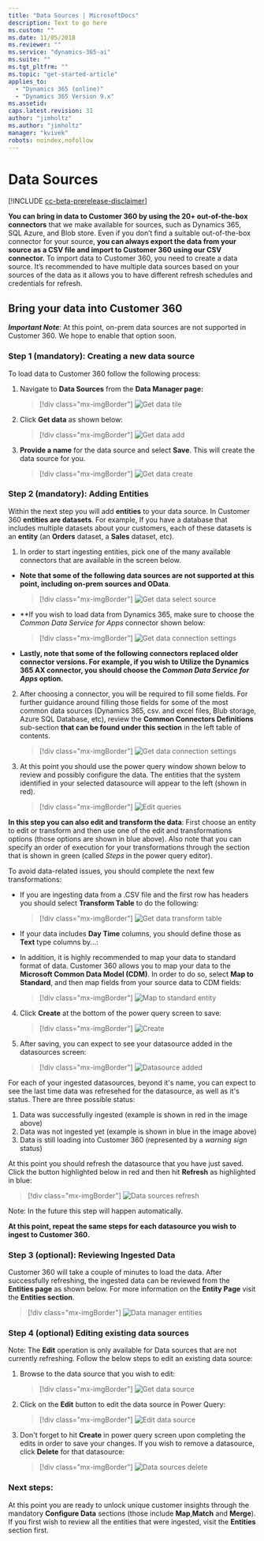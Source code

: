 ```yaml
---
title: "Data Sources | MicrosoftDocs"
description: Text to go here
ms.custom: ""
ms.date: 11/05/2018
ms.reviewer: ""
ms.service: "dynamics-365-ai"
ms.suite: ""
ms.tgt_pltfrm: ""
ms.topic: "get-started-article"
applies_to: 
  - "Dynamics 365 (online)"
  - "Dynamics 365 Version 9.x"
ms.assetid: 
caps.latest.revision: 31
author: "jimholtz"
ms.author: "jimholtz"
manager: "kvivek"
robots: noindex,nofollow
---
```

# Data Sources

[!INCLUDE [cc-beta-prerelease-disclaimer](../includes/cc-beta-prerelease-disclaimer.md)]

**You can bring in data to Customer 360 by using the 20+ out-of-the-box connectors** that we make available for sources, such as Dynamics 365, SQL Azure, and Blob store. Even if you don’t find a suitable out-of-the-box connector for your source, **you can always export the data from your source as a CSV file and import to Customer 360 using our CSV connector.** To import data to Customer 360, you need to create a data source. It’s recommended to have multiple data sources based on your sources of the data as it allows you to have different refresh schedules and credentials for refresh.

## Bring your data into Customer 360 

***Important Note***: At this point, on-prem data sources are not supported in Customer 360. 
We hope to enable that option soon.

### Step 1 (mandatory): Creating a new data source
To load data to Customer 360 follow the following process:

1. Navigate to **Data Sources** from the **Data Manager page:**

   > [!div class="mx-imgBorder"] 
   > ![](media/data-manager-get-data-tile.png "Get data tile")

2. Click **Get data** as shown below:

   > [!div class="mx-imgBorder"] 
   > ![](media/data-manager-get-data-add.png "Get data add")

3. **Provide a name** for the data source and select **Save**. This will create the data source for you. 

   > [!div class="mx-imgBorder"] 
   > ![](media/data-manager-get-data-create.png "Get data create")

### Step 2 (mandatory): Adding Entities
Within the next step you will add **entities** to your data source. In Customer 360 **entities are datasets**. For example, If you have a database that includes multiple datasets about your customers, each of these datasets is an **entity** (an **Orders** dataset, a **Sales** dataset, etc). 

1. In order to start ingesting entities, pick one of the many available connectors that are available in the screen below.
- **Note that some of the following data sources are not supported at this point, including on-prem sources and OData**. 

  > [!div class="mx-imgBorder"] 
  > ![](media/data-manager-get-select-source.png "Get data select source")

- **If you wish to load data from Dynamics 365, make sure to choose the  *Common Data Service for Apps* connector shown below:

   > [!div class="mx-imgBorder"] 
   > ![](media/data-manager-get-data-connection-settings.png "Get data connection settings")
   
- **Lastly, note that some of the following connectors replaced older connector versions. For example, if you wish to Utilize the Dynamics 365 AX connector, you should choose the *Common Data Service for Apps* option.**

2. After choosing a connector, you will be required to fill some fields. For further guidance around filling those fields for some of the most common data sources (Dynamics 365, csv. and excel files, Blub storage, Azure SQL Database, etc), review the **Common Connectors Definitions** sub-section **that can be found under this section** in the left table of contents.  

   > [!div class="mx-imgBorder"] 
   > ![](media/data-manager-get-data-connection-settings.png "Get data connection settings")

3. At this point you should use the power query window shown below to review and possibly configure the data. The entities that the system identified in your selected datasource will appear to the left (shown in red).

   > [!div class="mx-imgBorder"] 
   > ![](media/data-manager-configure-edit-queries.png "Edit queries")

**In this step you can also edit and transform the data**: First choose an entity to edit or transform and then use one of the edit and transformations options (those options are shown in blue above). Also note that you can specify an order of execution for your transformations through the section that is shown in green (called *Steps* in the power query editor).

To avoid data-related issues, you should complete the next few transformations:

- If you are ingesting data from a .CSV file and the first row has headers you should select **Transform Table** to do the following:

   > [!div class="mx-imgBorder"] 
   > ![](media/data-manager-get-data-transform-table.png "Get data transform table")

- If your data includes **Day Time** columns, you should define those as **Text** type columns by...:

- In addition, it is highly recommended to map your data to standard format of data. Customer 360 allows you to map your data to the **Microsoft Common Data Model (CDM)**. In order to do so, select **Map to Standard**, and then map fields from your source data to CDM fields:

  > [!div class="mx-imgBorder"] 
  > ![](media/data-manager-get-data-map-entity.png "Map to standard entity")

4. Click **Create** at the bottom of the power query screen to save:

   > [!div class="mx-imgBorder"] 
   > ![](media/configure-data-edit-queries-create.png "Create")

5. After saving, you can expect to see your datasource added in the datasources screen:

   > [!div class="mx-imgBorder"] 
   > ![](media/configure-data-datasource-added.png "Datasource added")

For each of your ingested datasources, beyond it's name, you can expect to see the last time data was refresehed for the datasource, as well as it's status. There are three possible status: 
1. Data was successfully ingested (example is shown in red in the image above)
2. Data was not ingested yet (example is shown in blue in the image above)
3. Data is still loading into Customer 360 (represented by a *warning sign* status)

At this point you should refresh the datasource that you have just saved. Click the button highlighted below in red and then hit **Refresh** as highlighted in blue:

> [!div class="mx-imgBorder"] 
> ![](media/configure-data-sources-refresh.png "Data sources refresh")

Note: In the future this step will happen automatically.

**At this point, repeat the same steps for each datasource you wish to ingest to Customer 360.**

### Step 3 (optional): Reviewing Ingested Data
Customer 360 will take a couple of minutes to load the data. After successfully refreshing, the ingested data can be reviewed from the **Entities page** as shown below. For more information on the **Entity Page** visit the **Entities section**.

> [!div class="mx-imgBorder"] 
> ![](media/data-manager-entities-data.png "Data manager entities")

### Step 4 (optional) Editing existing data sources
Note: The **Edit** operation is only available for Data sources that are not currently refreshing. 
Follow the below steps to edit an existing data source: 

1. Browse to the data source that you wish to edit:

   > [!div class="mx-imgBorder"] 
   > ![](media/data-manager-get-data-source.png "Get data source")

2. Click on the **Edit** button to edit the data source in Power Query: 

   > [!div class="mx-imgBorder"] 
   > ![](media/configure-data-sources-edit2.png "Edit data source")


3. Don't forget to hit **Create** in power query screen upon completing the edits in order to save your changes. If you wish to remove a datasource, click **Delete** for that datasource:

   > [!div class="mx-imgBorder"] 
   > ![](media/configure-data-sources-delete.png "Data sources delete")

### Next steps: 
At this point you are ready to unlock unique customer insights through the mandatory **Configure Data** sections (those include **Map**,**Match** and **Merge**). If you first wish to review all the entities that were ingested, visit the **Entities** section first. 

